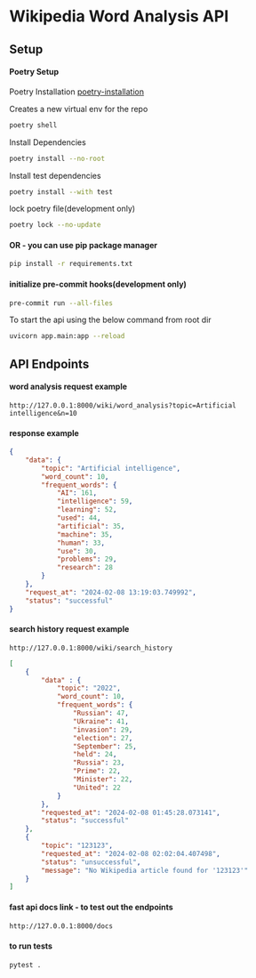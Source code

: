 # Wikipedia Word Analysis API

## Setup
#### Poetry Setup
Poetry Installation [poetry-installation](https://python-poetry.org/docs/#installation)

Creates a new virtual env for the repo
```bash
poetry shell
```
Install Dependencies

```bash
poetry install --no-root
```

Install test dependencies
```bash
poetry install --with test 
```

lock poetry file(development only)
```bash
poetry lock --no-update
```


#### OR - you can use pip package manager
```bash
pip install -r requirements.txt
```

#### initialize pre-commit hooks(development only)
```bash
pre-commit run --all-files
```

To start the api using the below command from root dir
```bash
uvicorn app.main:app --reload
```

## API Endpoints
#### word analysis request example
```url
http://127.0.0.1:8000/wiki/word_analysis?topic=Artificial intelligence&n=10
```
#### response example
```json
{
    "data": {
        "topic": "Artificial intelligence",
        "word_count": 10,
        "frequent_words": {
            "AI": 161,
            "intelligence": 59,
            "learning": 52,
            "used": 44,
            "artificial": 35,
            "machine": 35,
            "human": 33,
            "use": 30,
            "problems": 29,
            "research": 28
        }
    },
    "request_at": "2024-02-08 13:19:03.749992",
    "status": "successful"
}
```
#### search history request example
```url
http://127.0.0.1:8000/wiki/search_history
```
```json
[
    {
        "data" : {
            "topic": "2022",
            "word_count": 10,
            "frequent_words": {
                "Russian": 47,
                "Ukraine": 41,
                "invasion": 29,
                "election": 27,
                "September": 25,
                "held": 24,
                "Russia": 23,
                "Prime": 22,
                "Minister": 22,
                "United": 22
            }
        },
        "requested_at": "2024-02-08 01:45:28.073141",
        "status": "successful"
    },
    {
        "topic": "123123",
        "requested_at": "2024-02-08 02:02:04.407498",
        "status": "unsuccessful",
        "message": "No Wikipedia article found for '123123'"
    }
]
```
#### fast api docs link - to test out the endpoints
```bash
http://127.0.0.1:8000/docs
```

#### to run tests 
```bash
pytest .
```